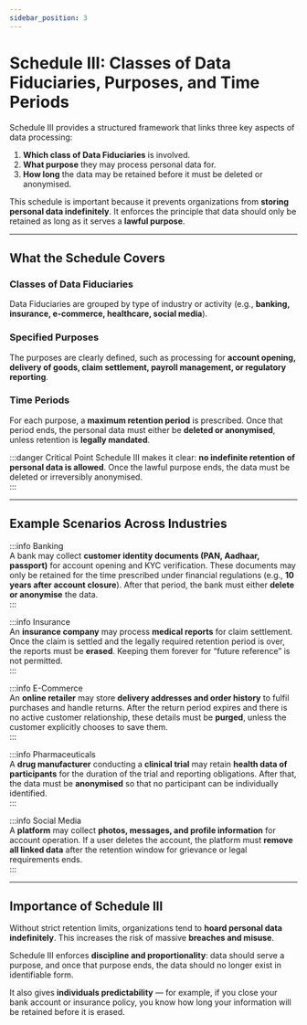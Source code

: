 ```yaml
---
sidebar_position: 3
---
```


# Schedule III: Classes of Data Fiduciaries, Purposes, and Time Periods

Schedule III provides a structured framework that links three key aspects of data processing:  

1. **Which class of Data Fiduciaries** is involved.  
2. **What purpose** they may process personal data for.  
3. **How long** the data may be retained before it must be deleted or anonymised.  

This schedule is important because it prevents organizations from **storing personal data indefinitely**. It enforces the principle that data should only be retained as long as it serves a **lawful purpose**.  

---

## What the Schedule Covers

### Classes of Data Fiduciaries
Data Fiduciaries are grouped by type of industry or activity (e.g., **banking, insurance, e-commerce, healthcare, social media**).  

### Specified Purposes
The purposes are clearly defined, such as processing for **account opening, delivery of goods, claim settlement, payroll management, or regulatory reporting**.  

### Time Periods
For each purpose, a **maximum retention period** is prescribed. Once that period ends, the personal data must either be **deleted or anonymised**, unless retention is **legally mandated**.  

:::danger Critical Point
Schedule III makes it clear: **no indefinite retention of personal data is allowed**. Once the lawful purpose ends, the data must be deleted or irreversibly anonymised.  
:::

---

## Example Scenarios Across Industries

:::info Banking  
A bank may collect **customer identity documents (PAN, Aadhaar, passport)** for account opening and KYC verification. These documents may only be retained for the time prescribed under financial regulations (e.g., **10 years after account closure**). After that period, the bank must either **delete or anonymise** the data.  
:::

:::info Insurance  
An **insurance company** may process **medical reports** for claim settlement. Once the claim is settled and the legally required retention period is over, the reports must be **erased**. Keeping them forever for “future reference” is not permitted.  
:::

:::info E-Commerce  
An **online retailer** may store **delivery addresses and order history** to fulfil purchases and handle returns. After the return period expires and there is no active customer relationship, these details must be **purged**, unless the customer explicitly chooses to save them.  
:::

:::info Pharmaceuticals  
A **drug manufacturer** conducting a **clinical trial** may retain **health data of participants** for the duration of the trial and reporting obligations. After that, the data must be **anonymised** so that no participant can be individually identified.  
:::

:::info Social Media  
A **platform** may collect **photos, messages, and profile information** for account operation. If a user deletes the account, the platform must **remove all linked data** after the retention window for grievance or legal requirements ends.  
:::

---

## Importance of Schedule III

Without strict retention limits, organizations tend to **hoard personal data indefinitely**. This increases the risk of massive **breaches and misuse**.  

Schedule III enforces **discipline and proportionality**: data should serve a purpose, and once that purpose ends, the data should no longer exist in identifiable form.  

It also gives **individuals predictability** — for example, if you close your bank account or insurance policy, you know how long your information will be retained before it is erased.
